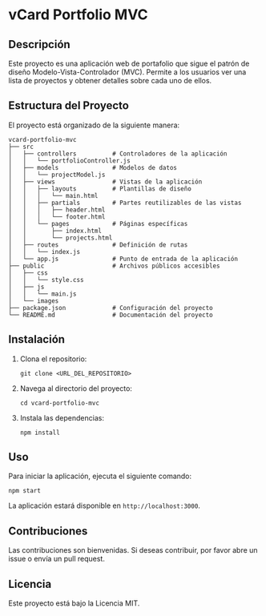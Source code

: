 # vCard Portfolio MVC

## Descripción
Este proyecto es una aplicación web de portafolio que sigue el patrón de diseño Modelo-Vista-Controlador (MVC). Permite a los usuarios ver una lista de proyectos y obtener detalles sobre cada uno de ellos.

## Estructura del Proyecto
El proyecto está organizado de la siguiente manera:

```
vcard-portfolio-mvc
├── src
│   ├── controllers          # Controladores de la aplicación
│   │   └── portfolioController.js
│   ├── models               # Modelos de datos
│   │   └── projectModel.js
│   ├── views                # Vistas de la aplicación
│   │   ├── layouts          # Plantillas de diseño
│   │   │   └── main.html
│   │   ├── partials         # Partes reutilizables de las vistas
│   │   │   ├── header.html
│   │   │   └── footer.html
│   │   └── pages            # Páginas específicas
│   │       ├── index.html
│   │       └── projects.html
│   ├── routes               # Definición de rutas
│   │   └── index.js
│   └── app.js               # Punto de entrada de la aplicación
├── public                   # Archivos públicos accesibles
│   ├── css
│   │   └── style.css
│   ├── js
│   │   └── main.js
│   └── images
├── package.json             # Configuración del proyecto
└── README.md                # Documentación del proyecto
```

## Instalación
1. Clona el repositorio:
   ```
   git clone <URL_DEL_REPOSITORIO>
   ```
2. Navega al directorio del proyecto:
   ```
   cd vcard-portfolio-mvc
   ```
3. Instala las dependencias:
   ```
   npm install
   ```

## Uso
Para iniciar la aplicación, ejecuta el siguiente comando:
```
npm start
```
La aplicación estará disponible en `http://localhost:3000`.

## Contribuciones
Las contribuciones son bienvenidas. Si deseas contribuir, por favor abre un issue o envía un pull request.

## Licencia
Este proyecto está bajo la Licencia MIT.